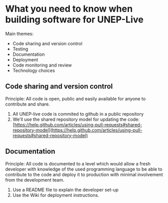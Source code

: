 What you need to know when building software for UNEP-Live
==============

Main themes:
- Code sharing and version control
- Testing
- Documentation
- Deployment
- Code monitoring and review
- Technology choices

## Code sharing and version control
Principle:  All code is open, public and easily available for anyone to contribute and share.

1. All UNEP-live code is commited to github in a public repository
2. We'll use the shared repository model for updating the code:  [https://help.github.com/articles/using-pull-requests#shared-repository-model](https://help.github.com/articles/using-pull-requests#shared-repository-model)

## Documentation
Principle:  All code is documented to a level which would allow a fresh developer with knowledge of the used programming language to be able to contribute to the code and deploy it to production with minimal involvement from the development team.

1. Use a README file to explain the developer set-up 
2. Use the Wiki for deployment instructions.











